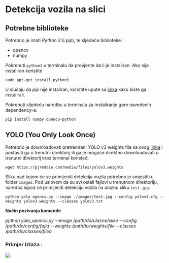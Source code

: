 # Detekcija vozila na slici
 
 ## Potrebne biblioteke
 Potrebno je imati _Python 3_ (i _pip_), te sljedeće biblioteke:
  * opencv
  * numpy
 
 Pokrenuti `python3` u terminalu da provjerite da li je instaliran. Ako nije instaliran koristite
 
  `sudo apt-get install python3`
  
 U slučaju da _pip_ nije instaliran, koristite upute sa [linka](https://www.geeksforgeeks.org/how-to-install-pip-on-windows/) kako biste ga instalirali.
  
 Pokrenuti sljedeću naredbu u terminalu za instaliranje gore navedenih dependency-a:
 
  `pip install numpy opencv-python`

 ## YOLO (You Only Look Once)

 Potrebno je downloadovati pretrenirani YOLO v3 weights file sa ovog [linka](https://pjreddie.com/media/files/yolov3.weights) i postaviti ga u trenutni direktorij ili ga je moguće direktno downloadovati u trenutni direktorij kroz terminal koristeći 
 
 `wget https://pjreddie.com/media/files/yolov3.weights`
 
 Sliku nad kojom će se primijeniti detekcija vozila potrebno je smjestiti u folder `images`. Pod uslovom da su svi ostali fajlovi u trenutnom direktoriju, naredba ispod će primijeniti detekciju vozila na ulaznu sliku `test.jpg`:
 
 `python yolo_opencv.py --image ./images/test.jpg --config yolov3.cfg --weights yolov3.weights --classes yolov3.txt`
 
 **Način pozivanja komande** 
 
 _python yolo_opencv.py --image /path/do/ulazne/slike --config /path/do/config/fajla --weights /path/to/weights/file --classes /path/do/classes/filea_
 
 
 ### Primjer izlaza :
 ![](vehicle-detection.jpg)
 

